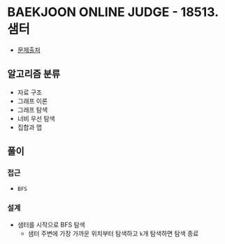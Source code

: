 # BAEKJOON ONLINE JUDGE - 18513. 샘터

- [문제출처](https://www.acmicpc.net/problem/18513 '18513. 샘터')

## 알고리즘 분류

- 자료 구조
- 그래프 이론
- 그래프 탐색
- 너비 우선 탐색
- 집합과 맵

## 풀이

### 접근

- `BFS`

### 설계

- 샘터를 시작으로 BFS 탐색
  - 샘터 주변에 가장 가까운 위치부터 탐색하고 `k`개 탐색하면 탐색 종료
